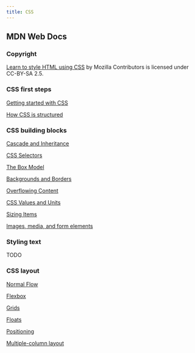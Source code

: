```yaml
---
title: CSS
---
```


## MDN Web Docs

### Copyright

[Learn to style HTML using CSS](https://developer.mozilla.org/en-US/docs/Learn/CSS) by Mozilla Contributors is licensed under CC-BY-SA 2.5.

### CSS first steps

[Getting started with CSS](./getting-started)

[How CSS is structured](./css-structure)

### CSS building blocks

[Cascade and Inheritance](./cascade-inheritance/)

[CSS Selectors](./css-selectors/)

[The Box Model](./box-model/)

[Backgrounds and Borders](./backgrounds-and-borders/)

[Overflowing Content](./overflowing-content/)

[CSS Values and Units](./values-and-units/)

[Sizing Items](./sizing-items/)

[Images, media, and form elements](./image-media-form/)

### Styling text

TODO

### CSS layout

[Normal Flow](./normal-flow/)

[Flexbox](./flexbox)

[Grids](./grids/)

[Floats](./floats/)

[Positioning](./positioning)

[Multiple-column layout](./multiple-column-layout/)
